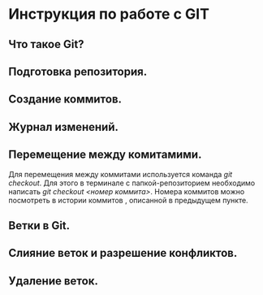# Инструкция по работе с GIT

## Что такое Git?

## Подготовка репозитория.

## Создание коммитов.

## Журнал изменений.

## Перемещение между комитамими.
Для перемещения между коммитами используется команда *git checkout*. Для этого в терминале с папкой-репозиторием необходимо написать *git checkout <номер коммита>*. Номера коммитов можно посмотреть в истории коммитов , описанной в предыдущем пункте.

## Ветки в Git.

## Слияние веток и разрешение конфликтов.

## Удаление веток.